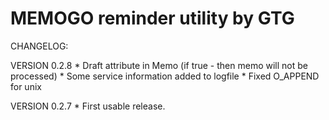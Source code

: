 # MEMOGO reminder utility by GTG

CHANGELOG:

VERSION 0.2.8
    * Draft attribute in Memo (if true - then memo will not be processed)
    * Some service information added to logfile
    * Fixed O_APPEND for unix

VERSION 0.2.7
    * First usable release.

